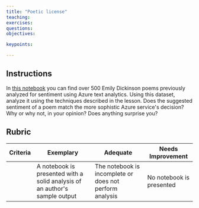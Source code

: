 ```yaml
---
title: "Poetic license"
teaching: 
exercises:
questions:
objectives:

keypoints:

---
```



## Instructions

In [this notebook](https://www.kaggle.com/jenlooper/emily-dickinson-word-frequency) you can find over 500 Emily Dickinson poems previously analyzed for sentiment using Azure text analytics. Using this dataset, analyze it using the techniques described in the lesson. Does the suggested sentiment of a poem match the more sophistic Azure service's decision? Why or why not, in your opinion? Does anything surprise you?
## Rubric

| Criteria | Exemplary                                                                  | Adequate                                                | Needs Improvement        |
| -------- | -------------------------------------------------------------------------- | ------------------------------------------------------- | ------------------------ |
|          | A notebook is presented with a solid analysis of an author's sample output | The notebook is incomplete or does not perform analysis | No notebook is presented |
